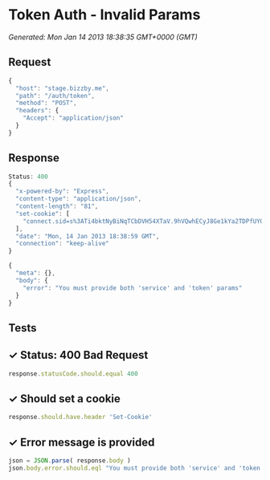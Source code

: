 # Token Auth - Invalid Params

*Generated: Mon Jan 14 2013 18:38:35 GMT+0000 (GMT)*
## Request
```javascript
{
  "host": "stage.bizzby.me",
  "path": "/auth/token",
  "method": "POST",
  "headers": {
    "Accept": "application/json"
  }
}
```

## Response
```javascript
Status: 400
{
  "x-powered-by": "Express",
  "content-type": "application/json",
  "content-length": "81",
  "set-cookie": [
    "connect.sid=s%3ATi4bktNyBiNqTCbDVH54XTaV.9hVQwhECyJ8Ge1kYa2TDPfUYODbMB9Jehq1OqRlleOg; Path=/"
  ],
  "date": "Mon, 14 Jan 2013 18:38:59 GMT",
  "connection": "keep-alive"
}
```
```javascript
{
  "meta": {},
  "body": {
    "error": "You must provide both 'service' and 'token' params"
  }
}
```

## Tests

## ✓ Status: 400 Bad Request
```javascript
response.statusCode.should.equal 400
```

## ✓ Should set a cookie
```javascript
response.should.have.header 'Set-Cookie'
```

## ✓ Error message is provided
```javascript
json = JSON.parse( response.body )
json.body.error.should.eql "You must provide both 'service' and 'token' params"
```

